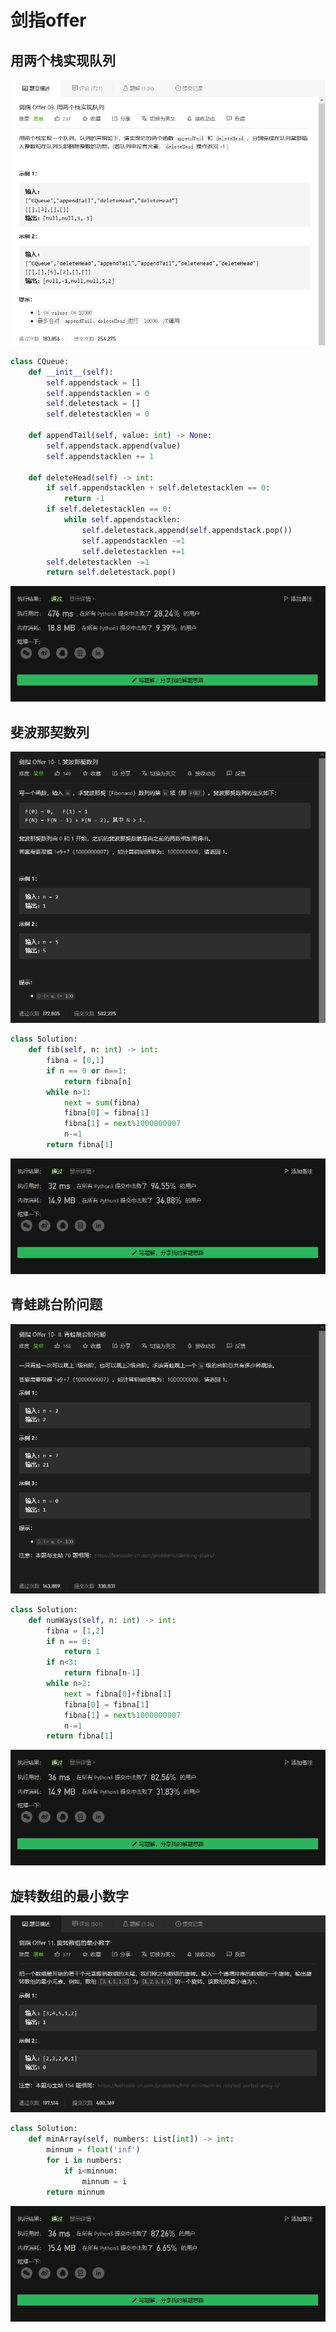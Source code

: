 # 剑指offer

## 用两个栈实现队列

![](./images/006.png)

```python
class CQueue:
    def __init__(self):
        self.appendstack = []
        self.appendstacklen = 0
        self.deletestack = []
        self.deletestacklen = 0

    def appendTail(self, value: int) -> None:
        self.appendstack.append(value)
        self.appendstacklen += 1

    def deleteHead(self) -> int:
        if self.appendstacklen + self.deletestacklen == 0:
            return -1
        if self.deletestacklen == 0:
            while self.appendstacklen:
                self.deletestack.append(self.appendstack.pop())
                self.appendstacklen -=1
                self.deletestacklen +=1
        self.deletestacklen -=1
        return self.deletestack.pop()
```

![](./images/006_.png)

## 斐波那契数列

![](./images/007.png)

```python
class Solution:
    def fib(self, n: int) -> int:
        fibna = [0,1]
        if n == 0 or n==1:
            return fibna[n]
        while n>1:
            next = sum(fibna)
            fibna[0] = fibna[1]
            fibna[1] = next%1000000007
            n-=1
        return fibna[1]
```

![](./images/007_.png)

## 青蛙跳台阶问题

![](./images/008.png)

```python
class Solution:
    def numWays(self, n: int) -> int:
        fibna = [1,2]
        if n == 0:
            return 1
        if n<3:
            return fibna[n-1]
        while n>2:
            next = fibna[0]+fibna[1]
            fibna[0] = fibna[1]
            fibna[1] = next%1000000007
            n-=1
        return fibna[1]
```

![](./images/008_.png)

## 旋转数组的最小数字

![](./images/009.png)

```python
class Solution:
    def minArray(self, numbers: List[int]) -> int:
        minnum = float('inf')
        for i in numbers:
            if i<minnum:
                minnum = i
        return minnum
```

![](./images/009_.png)

## 

![]()

```python

```

![]()